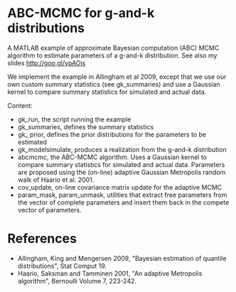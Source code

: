 # ABC-MCMC for g-and-k distributions

A MATLAB example of approximate Bayesian computation (ABC) MCMC algorithm to estimate parameters of a g-and-k distribution. See also my slides http://goo.gl/ypAOjs

We implement the example in Allingham et al 2009, except that we use our own custom summary statistics (see gk_summaries)
and use a Gaussian kernel to compare summary statistics for simulated and actual data.

Content:
- gk_run, the script running the example
- gk_summaries, defines the summary statistics
- gk_ prior, defines the prior distributions for the parameters to be estimated
- gk_modelsimulate, produces a realization from the g-and-k distribution
- abcmcmc, the ABC-MCMC algorithm. Uses a Gaussian kernel to compare summary statistics for simulated and actual data. Parameters are proposed using the (on-line) adaptive Gaussian Metropolis random walk of Haario et al. 2001.
- cov_update, on-line covariance matrix update for the adaptive MCMC
- param_mask, param_unmask, utilities that extract free parameters from the vector of complete parameters and insert them back in the compete               vector of parameters.

# References
- Allingham, King and Mengersen 2009, "Bayesian estimation of quantile distributions", Stat Comput 19.
- Haario, Saksman and Tamminen 2001, "An adaptive Metropolis algorithm", Bernoulli Volume 7, 223-242.
